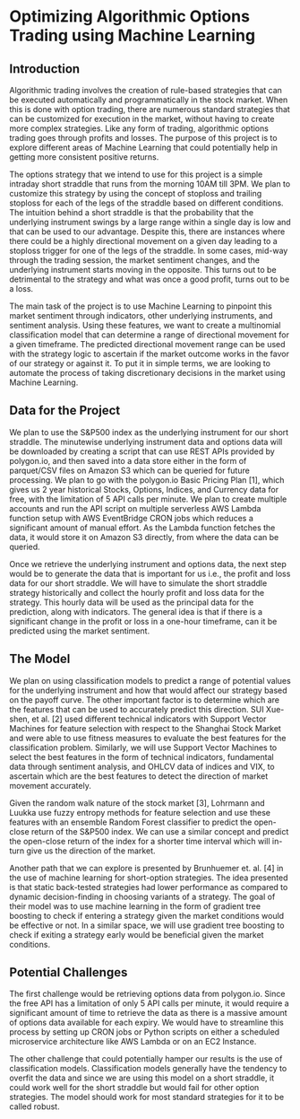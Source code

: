# Optimizing Algorithmic Options Trading using Machine Learning

## Introduction

Algorithmic trading involves the creation of rule-based strategies that can be executed automatically and programmatically in the stock market. When this is done with option trading, there are numerous standard strategies that can be customized for execution in the market, without having to create more complex strategies. Like any form of trading, algorithmic options trading goes through profits and losses. The purpose of this project is to explore different areas of Machine Learning that could potentially help in getting more consistent positive returns.

The options strategy that we intend to use for this project is a simple intraday short straddle that runs from the morning 10AM till 3PM. We plan to customize this strategy by using the concept of stoploss and trailing stoploss for each of the legs of the straddle based on different conditions. The intuition behind a short straddle is that the probability that the underlying instrument swings by a large range within a single day is low and that can be used to our advantage. Despite this, there are instances where there could be a highly directional movement on a given day leading to a stoploss trigger for one of the legs of the straddle. In some cases, mid-way through the trading session, the market sentiment changes, and the underlying instrument starts moving in the opposite. This turns out to be detrimental to the strategy and what was once a good profit, turns out to be a loss.

The main task of the project is to use Machine Learning to pinpoint this market sentiment through indicators, other underlying instruments, and sentiment analysis. Using these features, we want to create a multinomial classification model that can determine a range of directional movement for a given timeframe. The predicted directional movement range can be used with the strategy logic to ascertain if the market outcome works in the favor of our strategy or against it. To put it in simple terms, we are looking to automate the process of taking discretionary decisions in the market using Machine Learning.

## Data for the Project

We plan to use the S&P500 index as the underlying instrument for our short straddle. The minutewise underlying instrument data and options data will be downloaded by creating a script that can use REST APIs provided by polygon.io, and then saved into a data store either in the form of parquet/CSV files on Amazon S3 which can be queried for future processing. We plan to go with the polygon.io Basic Pricing Plan [1], which gives us 2 year historical Stocks, Options, Indices, and Currency data for free, with the limitation of 5 API calls per minute. We plan to create multiple accounts and run the API script on multiple serverless AWS Lambda function setup with AWS EventBridge CRON jobs which reduces a significant amount of manual effort. As the Lambda function fetches the data, it would store it on Amazon S3 directly, from where the data can be queried.

Once we retrieve the underlying instrument and options data, the next step would be to generate the data that is important for us i.e., the profit and loss data for our short straddle. We will have to simulate the short straddle strategy historically and collect the hourly profit and loss data for the strategy. This hourly data will be used as the principal data for the prediction, along with indicators. The general idea is that if there is a significant change in the profit or loss in a one-hour timeframe, can it be predicted using the market sentiment.

## The Model

We plan on using classification models to predict a range of potential values for the underlying instrument and how that would affect our strategy based on the payoff curve. The other important factor is to determine which are the features that can be used to accurately predict this direction. SUI Xue-shen, et al. [2] used different technical indicators with Support Vector Machines for feature selection with respect to the Shanghai Stock Market and were able to use fitness measures to evaluate the best features for the classification problem. Similarly, we will use Support Vector Machines to select the best features in the form of technical indicators, fundamental data through sentiment analysis, and OHLCV data of indices and VIX, to ascertain which are the best features to detect the direction of market movement accurately.

Given the random walk nature of the stock market [3], Lohrmann and Luukka use fuzzy entropy methods for feature selection and use these features with an ensemble Random Forest classifier to predict the open-close return of the S&P500 index. We can use a similar concept and predict the open-close return of the index for a shorter time interval which will in-turn give us the direction of the market.

Another path that we can explore is presented by Brunhuemer et. al. [4] in the use of machine learning for short-option strategies. The idea presented is that static back-tested strategies had lower performance as compared to dynamic decision-finding in choosing variants of a strategy. The goal of their model was to use machine learning in the form of gradient tree boosting to check if entering a strategy given the market conditions would be effective or not. In a similar space, we will use gradient tree boosting to check if exiting a strategy early would be beneficial given the market conditions.

## Potential Challenges
The first challenge would be retrieving options data from polygon.io. Since the free API has a limitation of only 5 API calls per minute, it would require a significant amount of time to retrieve the data as there is a massive amount of options data available for each expiry. We would have to streamline this process by setting up CRON jobs or Python scripts on either a scheduled microservice architecture like AWS Lambda or on an EC2 Instance.

The other challenge that could potentially hamper our results is the use of classification models. Classification models generally have the tendency to overfit the data and since we are using this model on a short straddle, it could work well for the short straddle but would fail for other option strategies. The model should work for most standard strategies for it
to be called robust.
